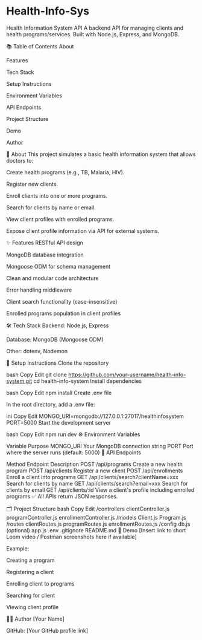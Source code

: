 # Health-Info-Sys
Health Information System API
A backend API for managing clients and health programs/services.
Built with Node.js, Express, and MongoDB.

📚 Table of Contents
About

Features

Tech Stack

Setup Instructions

Environment Variables

API Endpoints

Project Structure

Demo

Author

📖 About
This project simulates a basic health information system that allows doctors to:

Create health programs (e.g., TB, Malaria, HIV).

Register new clients.

Enroll clients into one or more programs.

Search for clients by name or email.

View client profiles with enrolled programs.

Expose client profile information via API for external systems.

✨ Features
RESTful API design

MongoDB database integration

Mongoose ODM for schema management

Clean and modular code architecture

Error handling middleware

Client search functionality (case-insensitive)

Enrolled programs population in client profiles

🛠️ Tech Stack
Backend: Node.js, Express

Database: MongoDB (Mongoose ODM)

Other: dotenv, Nodemon

🚀 Setup Instructions
Clone the repository

bash
Copy
Edit
git clone https://github.com/your-username/health-info-system.git
cd health-info-system
Install dependencies

bash
Copy
Edit
npm install
Create .env file

In the root directory, add a .env file:

ini
Copy
Edit
MONGO_URI=mongodb://127.0.0.1:27017/healthinfosystem
PORT=5000
Start the development server

bash
Copy
Edit
npm run dev
⚙️ Environment Variables

Variable	Purpose
MONGO_URI	Your MongoDB connection string
PORT	Port where the server runs (default: 5000)
🔗 API Endpoints

Method	Endpoint	Description
POST	/api/programs	Create a new health program
POST	/api/clients	Register a new client
POST	/api/enrollments	Enroll a client into programs
GET	/api/clients/search?clientName=xxx	Search for clients by name
GET	/api/clients/search?email=xxx	Search for clients by email
GET	/api/clients/:id	View a client's profile including enrolled programs
✅ All APIs return JSON responses.

🗂️ Project Structure
bash
Copy
Edit
/controllers
  clientController.js
  programController.js
  enrollmentController.js
/models
  Client.js
  Program.js
/routes
  clientRoutes.js
  programRoutes.js
  enrollmentRoutes.js
/config
  db.js (optional)
app.js
.env
.gitignore
README.md
🎥 Demo
[Insert link to short Loom video / Postman screenshots here if available]

Example:

Creating a program

Registering a client

Enrolling client to programs

Searching for client

Viewing client profile

👨‍💻 Author
[Your Name]

GitHub: [Your GitHub profile link]